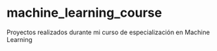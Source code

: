 # machine_learning_course
Proyectos realizados durante mi curso de especialización en Machine Learning
